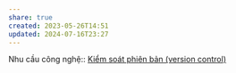 ```yaml
---
share: true
created: 2023-05-26T14:51
updated: 2024-07-16T23:27
---
```

Nhu cầu công nghệ:: [Kiểm soát phiên bản (version control)](../../Nhu%20c%E1%BA%A7u%20c%C3%B4ng%20ngh%E1%BB%87/Qu%E1%BA%A3n%20l%C3%BD%20ki%E1%BA%BFn%20th%E1%BB%A9c/Ki%E1%BB%83m%20so%C3%A1t%20phi%C3%AAn%20b%E1%BA%A3n%20(version%20control).md)